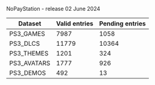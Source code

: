 NoPayStation - release 02 June 2024

|  Dataset  |Valid entries|Pending entries|
|-----------|-------------|---------------|
| PS3_GAMES |     7987    |      1058     |
|  PS3_DLCS |    11779    |     10364     |
| PS3_THEMES|     1201    |      324      |
|PS3_AVATARS|     1777    |      926      |
| PS3_DEMOS |     492     |       13      |